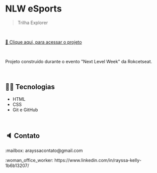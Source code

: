 # NLW eSports

>Trilha Explorer

<br>

[ :link: Clique aqui, para acessar o projeto](https://rayssakelly.github.io/nlw-esports-explorer/)

<br>

<p>Projeto construído durante o evento "Next Level Week" da Rokcetseat.</p>

<br>

## :woman_technologist: Tecnologias

- HTML
- CSS
- Git e GitHub

<br>

## :speaker: Contato

<p>:mailbox: arayssacontato@gmail.com </p>
<p>:woman_office_worker: https://www.linkedin.com/in/rayssa-kelly-1b6b13207/ </p>

